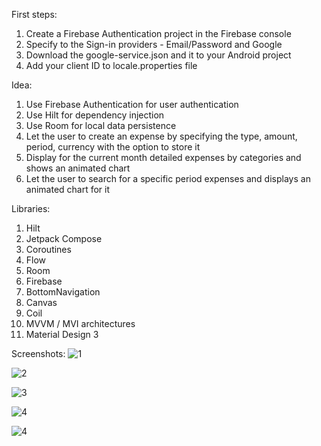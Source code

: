 First steps:

1. Create a Firebase Authentication project in the Firebase console
2. Specify to the Sign-in providers - Email/Password and Google
3. Download the google-service.json and it to your Android project
4. Add your client ID to locale.properties file

Idea:

1. Use Firebase Authentication for user authentication
2. Use Hilt for dependency injection
3. Use Room for local data persistence
4. Let the user to create an expense by specifying the type, amount, period, currency with the option to store it
5. Display for the current month detailed expenses by categories and shows an animated chart
6. Let the user to search for a specific period expenses and displays an animated chart for it


Libraries:

1. Hilt
2. Jetpack Compose
3. Coroutines
4. Flow
5. Room
6. Firebase
7. BottomNavigation
8. Canvas
9. Coil
10. MVVM / MVI architectures
11. Material Design 3

Screenshots:
![1](https://github.com/user-attachments/assets/e5830e8d-6fa5-4e21-907d-9cb62d691f39)

![2](https://github.com/user-attachments/assets/51cfed68-e797-40ae-93d4-f3b9f8c04d05)

![3](https://github.com/user-attachments/assets/a7724904-4345-4aea-b683-4f92f4f5b625)

![4](https://github.com/user-attachments/assets/b5e90bfc-add3-4093-8e51-a1b277d0629d)


![4](https://github.com/user-attachments/assets/3c0e9dd0-8a10-4436-ac54-32e471d0e10c)







